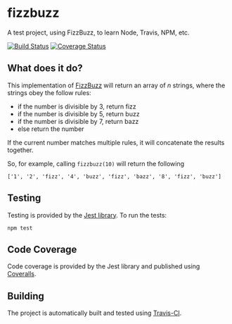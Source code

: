 # fizzbuzz
A test project, using FizzBuzz, to learn Node, Travis, NPM, etc.

[![Build Status](https://travis-ci.org/CeeJayCee/fizzbuzz.svg?branch=master)](https://travis-ci.org/CeeJayCee/fizzbuzz)
[![Coverage Status](https://coveralls.io/repos/github/CeeJayCee/fizzbuzz/badge.svg?branch=master)](https://coveralls.io/github/CeeJayCee/fizzbuzz?branch=master)

## What does it do?

This implementation of [FizzBuzz](https://en.wikipedia.org/wiki/Fizz_buzz) will return an array of *n* strings, where the strings obey the follow rules:
* if the number is divisible by 3, return fizz
* if the number is divisible by 5, return buzz
* if the number is divisible by 7, return bazz
* else return the number

If the current number matches multiple rules, it will concatenate the results together.

So, for example, calling `fizzbuzz(10)` will return the following

    ['1', '2', 'fizz', '4', 'buzz', 'fizz', 'bazz', '8', 'fizz', 'buzz']

## Testing

Testing is provided by the [Jest library](https://facebook.github.io/jest/).
To run the tests:

    npm test
    
## Code Coverage

Code coverage is provided by the Jest library and published using [Coveralls](https://coveralls.io/github/CeeJayCee/fizzbuzz?branch=master).

## Building

The project is automatically built and tested using [Travis-CI](https://travis-ci.org/CeeJayCee/fizzbuzz).

